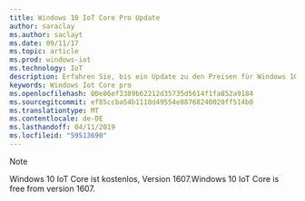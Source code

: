 ```yaml
---
title: Windows 10 IoT Core Pro Update
author: saraclay
ms.author: saclayt
ms.date: 09/11/17
ms.topic: article
ms.prod: windows-iot
ms.technology: IoT
description: Erfahren Sie, bis ein Update zu den Preisen für Windows 10 IoT Core Pro.
keywords: Windows Iot Core pro
ms.openlocfilehash: 00e86ef3389b62212d35735d5614f1fa852a9184
ms.sourcegitcommit: ef85ccba54b1118d49554e88768240020ff514b0
ms.translationtype: MT
ms.contentlocale: de-DE
ms.lasthandoff: 04/11/2019
ms.locfileid: "59513690"
---
```

> [!NOTE]
> <span data-ttu-id="54e8f-104">Windows 10 IoT Core ist kostenlos, Version 1607.</span><span class="sxs-lookup"><span data-stu-id="54e8f-104">Windows 10 IoT Core is free from version 1607.</span></span>
